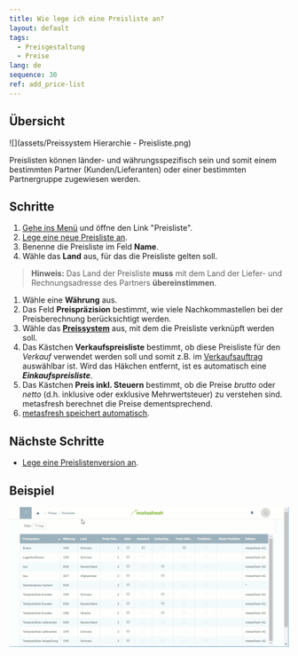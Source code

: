 ```yaml
---
title: Wie lege ich eine Preisliste an?
layout: default
tags:
  - Preisgestaltung
  - Preise
lang: de
sequence: 30
ref: add_price-list
---
```


## Übersicht
![](assets/Preissystem Hierarchie - Preisliste.png)

Preislisten können länder- und währungsspezifisch sein und somit einem bestimmten Partner (Kunden/Lieferanten) oder einer bestimmten Partnergruppe zugewiesen werden.

## Schritte
1. [Gehe ins Menü](Menu) und öffne den Link "Preisliste".
1. [Lege eine neue Preisliste an](Neuer_Datensatz_Fenster_Webui).
1. Benenne die Preisliste im Feld **Name**.
1. Wähle das **Land** aus, für das die Preisliste gelten soll.
 >**Hinweis:** Das Land der Preisliste **muss** mit dem Land der Liefer- und Rechnungsadresse des Partners **übereinstimmen**.

1. Wähle eine **Währung** aus.
1. Das Feld **Preispräzision** bestimmt, wie viele Nachkommastellen bei der Preisberechnung berücksichtigt werden.
1. Wähle das **[Preissystem](Preissystem_anlegen)** aus, mit dem die Preisliste verknüpft werden soll.
1. Das Kästchen **Verkaufspreisliste** bestimmt, ob diese Preisliste für den *Verkauf* verwendet werden soll und somit z.B. im [Verkaufsauftrag](Auftrag_erfassen) auswählbar ist. Wird das Häkchen entfernt, ist es automatisch eine ***Einkaufspreisliste***.
1. Das Kästchen **Preis inkl. Steuern** bestimmt, ob die Preise *brutto* oder *netto* (d.h. inklusive oder exklusive Mehrwertsteuer) zu verstehen sind. metasfresh berechnet die Preise dementsprechend.
1. [metasfresh speichert automatisch](Speicheranzeige).

## Nächste Schritte
- [Lege eine Preislistenversion an](Preislistenversion_anlegen).

## Beispiel
![](assets/Preisliste_anlegen.gif)
